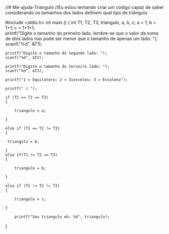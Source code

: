 //# Me-ajuda-Triangulo
//Eu estou tentando criar um código capaz de saber considerando os tamanhos dos lados definem qual tipo de triângulo.

#include <stdio.h>
int main ()
{
	int T1, T2, T3, triangulo, a, b, c;
	a = 1;
	b = 1+1;
	c = 1+1+1; 	
	printf("Digite o tamanho do primeiro lado, lembre-se que o valor da soma de dois lados nao pode ser menor que o tamanho de apenas um lado: ");
	scanf("%d", &T1);	
	
	printf("Digite o tamanho do segundo lado: ");
	scanf("%d", &T2);
	
	printf("Digite o tamanho do terceiro lado: ");
	scanf("%d", &T3);
	
	printf("1 = Equilatero; 2 = Isosceles; 3 = Escaleno"); 
	
	printf(" | ");
	
	if (T1 == T2 == T3)
	{
		
		triangulo = a;
		   
	} 
	
    else if (T1 == T2 != T3) 
	{
		
	 triangulo = b;
	   
	}
	else if(T1 != T2 == T3)
	{
		
		triangulo = b;
		
	}	 
	
	else if (T1 != T2 != T3)
	{
		
		triangulo = c;
		
	}	
		
		printf("Seu triangulo eh: %d", triangulo);
}
